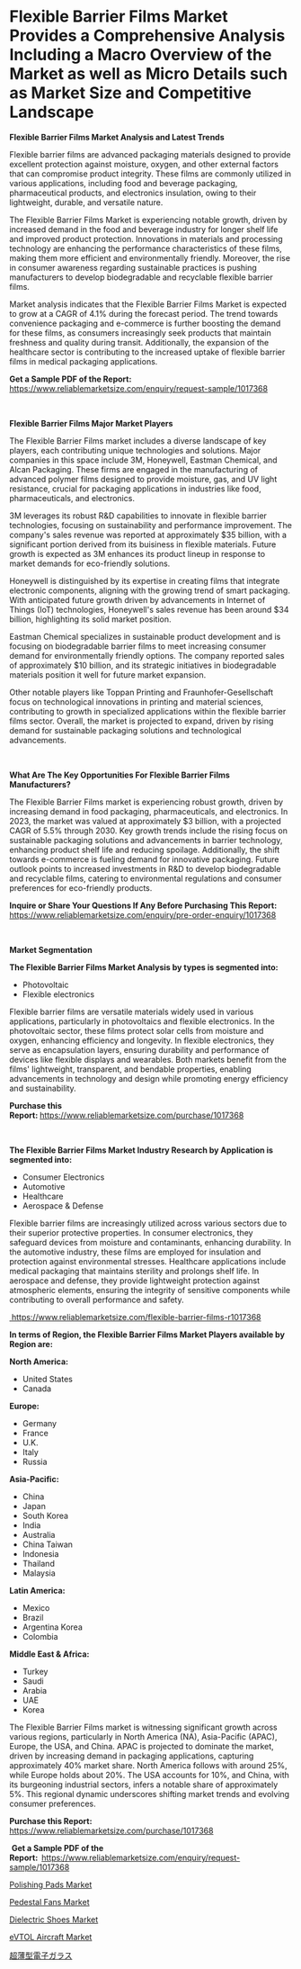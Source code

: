 <p><h1>Flexible Barrier Films Market Provides a Comprehensive Analysis Including a Macro Overview of the Market as well as Micro Details such as Market Size and Competitive Landscape</h1></p><p><strong>Flexible Barrier Films Market Analysis and Latest Trends</strong></p>
<p><p>Flexible barrier films are advanced packaging materials designed to provide excellent protection against moisture, oxygen, and other external factors that can compromise product integrity. These films are commonly utilized in various applications, including food and beverage packaging, pharmaceutical products, and electronics insulation, owing to their lightweight, durable, and versatile nature.</p><p>The Flexible Barrier Films Market is experiencing notable growth, driven by increased demand in the food and beverage industry for longer shelf life and improved product protection. Innovations in materials and processing technology are enhancing the performance characteristics of these films, making them more efficient and environmentally friendly. Moreover, the rise in consumer awareness regarding sustainable practices is pushing manufacturers to develop biodegradable and recyclable flexible barrier films.</p><p>Market analysis indicates that the Flexible Barrier Films Market is expected to grow at a CAGR of 4.1% during the forecast period. The trend towards convenience packaging and e-commerce is further boosting the demand for these films, as consumers increasingly seek products that maintain freshness and quality during transit. Additionally, the expansion of the healthcare sector is contributing to the increased uptake of flexible barrier films in medical packaging applications.</p></p>
<p><strong>Get a Sample PDF of the Report:&nbsp;</strong> <a href="https://www.reliablemarketsize.com/enquiry/request-sample/1017368">https://www.reliablemarketsize.com/enquiry/request-sample/1017368</a></p>
<p>&nbsp;</p>
<p><strong>Flexible Barrier Films Major Market Players</strong></p>
<p><p>The Flexible Barrier Films market includes a diverse landscape of key players, each contributing unique technologies and solutions. Major companies in this space include 3M, Honeywell, Eastman Chemical, and Alcan Packaging. These firms are engaged in the manufacturing of advanced polymer films designed to provide moisture, gas, and UV light resistance, crucial for packaging applications in industries like food, pharmaceuticals, and electronics.</p><p>3M leverages its robust R&D capabilities to innovate in flexible barrier technologies, focusing on sustainability and performance improvement. The company's sales revenue was reported at approximately $35 billion, with a significant portion derived from its buisiness in flexible materials. Future growth is expected as 3M enhances its product lineup in response to market demands for eco-friendly solutions.</p><p>Honeywell is distinguished by its expertise in creating films that integrate electronic components, aligning with the growing trend of smart packaging. With anticipated future growth driven by advancements in Internet of Things (IoT) technologies, Honeywell's sales revenue has been around $34 billion, highlighting its solid market position.</p><p>Eastman Chemical specializes in sustainable product development and is focusing on biodegradable barrier films to meet increasing consumer demand for environmentally friendly options. The company reported sales of approximately $10 billion, and its strategic initiatives in biodegradable materials position it well for future market expansion.</p><p>Other notable players like Toppan Printing and Fraunhofer-Gesellschaft focus on technological innovations in printing and material sciences, contributing to growth in specialized applications within the flexible barrier films sector. Overall, the market is projected to expand, driven by rising demand for sustainable packaging solutions and technological advancements.</p></p>
<p>&nbsp;</p>
<p><strong>What Are The Key Opportunities For Flexible Barrier Films Manufacturers?</strong></p>
<p><p>The Flexible Barrier Films market is experiencing robust growth, driven by increasing demand in food packaging, pharmaceuticals, and electronics. In 2023, the market was valued at approximately $3 billion, with a projected CAGR of 5.5% through 2030. Key growth trends include the rising focus on sustainable packaging solutions and advancements in barrier technology, enhancing product shelf life and reducing spoilage. Additionally, the shift towards e-commerce is fueling demand for innovative packaging. Future outlook points to increased investments in R&D to develop biodegradable and recyclable films, catering to environmental regulations and consumer preferences for eco-friendly products.</p></p>
<p><strong>Inquire or Share Your Questions If Any Before Purchasing This Report:</strong> <a href="https://www.reliablemarketsize.com/enquiry/pre-order-enquiry/1017368">https://www.reliablemarketsize.com/enquiry/pre-order-enquiry/1017368</a></p>
<p>&nbsp;</p>
<p><strong>Market Segmentation</strong></p>
<p><strong>The Flexible Barrier Films Market Analysis by types is segmented into:</strong></p>
<p><ul><li>Photovoltaic</li><li>Flexible electronics</li></ul></p>
<p><p>Flexible barrier films are versatile materials widely used in various applications, particularly in photovoltaics and flexible electronics. In the photovoltaic sector, these films protect solar cells from moisture and oxygen, enhancing efficiency and longevity. In flexible electronics, they serve as encapsulation layers, ensuring durability and performance of devices like flexible displays and wearables. Both markets benefit from the films' lightweight, transparent, and bendable properties, enabling advancements in technology and design while promoting energy efficiency and sustainability.</p></p>
<p><strong>Purchase this Report:&nbsp;</strong><a href="https://www.reliablemarketsize.com/purchase/1017368">https://www.reliablemarketsize.com/purchase/1017368</a></p>
<p>&nbsp;</p>
<p><strong>The Flexible Barrier Films Market Industry Research by Application is segmented into:</strong></p>
<p><ul><li>Consumer Electronics</li><li>Automotive</li><li>Healthcare</li><li>Aerospace & Defense</li></ul></p>
<p><p>Flexible barrier films are increasingly utilized across various sectors due to their superior protective properties. In consumer electronics, they safeguard devices from moisture and contaminants, enhancing durability. In the automotive industry, these films are employed for insulation and protection against environmental stresses. Healthcare applications include medical packaging that maintains sterility and prolongs shelf life. In aerospace and defense, they provide lightweight protection against atmospheric elements, ensuring the integrity of sensitive components while contributing to overall performance and safety.</p></p>
<p><a href="https://www.reliablemarketsize.com/flexible-barrier-films-r1017368">&nbsp;https://www.reliablemarketsize.com/flexible-barrier-films-r1017368</a></p>
<p><strong>In terms of Region, the Flexible Barrier Films Market Players available by Region are:</strong></p>
<p>
    <p> <strong> North America: </strong>
        <ul>
            <li>United States</li>
            <li>Canada</li>
        </ul>
        </p> 
    <p> <strong> Europe: </strong>
        <ul>
            <li>Germany</li>
            <li>France</li>
            <li>U.K.</li>
            <li>Italy</li>
            <li>Russia</li>
        </ul>
        </p> 
    <p> <strong> Asia-Pacific: </strong>
        <ul>
            <li>China</li>
            <li>Japan</li>
            <li>South Korea</li>
            <li>India</li>
            <li>Australia</li>
            <li>China Taiwan</li>
            <li>Indonesia</li>
            <li>Thailand</li>
            <li>Malaysia</li>
        </ul>
        </p> 
    <p> <strong> Latin America: </strong>
        <ul>
            <li>Mexico</li>
            <li>Brazil</li>
            <li>Argentina Korea</li>
            <li>Colombia</li>
        </ul>
        </p> 
    <p> <strong> Middle East & Africa: </strong>
        <ul>
            <li>Turkey</li>
            <li>Saudi</li>
            <li>Arabia</li>
            <li>UAE</li>
            <li>Korea</li>
        </ul>
    </p>
    </p>
<p><p>The Flexible Barrier Films market is witnessing significant growth across various regions, particularly in North America (NA), Asia-Pacific (APAC), Europe, the USA, and China. APAC is projected to dominate the market, driven by increasing demand in packaging applications, capturing approximately 40% market share. North America follows with around 25%, while Europe holds about 20%. The USA accounts for 10%, and China, with its burgeoning industrial sectors, infers a notable share of approximately 5%. This regional dynamic underscores shifting market trends and evolving consumer preferences.</p></p>
<p><strong>Purchase this Report: </strong><a href="https://www.reliablemarketsize.com/purchase/1017368">https://www.reliablemarketsize.com/purchase/1017368</a></p>
<p>&nbsp;<strong>Get a Sample PDF of the Report:&nbsp;&nbsp;</strong><a href="https://www.reliablemarketsize.com/enquiry/request-sample/1017368">https://www.reliablemarketsize.com/enquiry/request-sample/1017368</a></p>
<p><strong></strong></p>
<p><p><a href="https://issuu.com/reportprime-2/docs/polishing-pads-market-size-2030.ppt_9a8f8df9b760e8">Polishing Pads Market</a></p><p><a href="https://www.linkedin.com/pulse/global-pedestal-fans-industry-analysis-report-market-size-6w5ge?trackingId=8RRo%2FDJqSEKR5ey4w9Niqg%3D%3D">Pedestal Fans Market</a></p><p><a href="https://www.linkedin.com/pulse/market-trends-global-dielectric-shoes-forecast-analysis-2024-hvlde?trackingId=9ytAXXKyRQWOCacxSXZGNA%3D%3D">Dielectric Shoes Market</a></p><p><a href="https://medium.com/@shanypaucek/the-global-evtol-aircraft-market-is-projected-to-experience-an-annual-growth-rate-of-13-9-5d58af8a19c4">eVTOL Aircraft Market</a></p><p><a href="https://medium.com/@gregoriookeefe2023/ultrathin-electronics-glass-market-%E3%81%AF-%E3%82%B3%E3%82%B9%E3%83%88%E7%AE%A1%E7%90%86%E3%81%A8%E5%8A%B9%E7%8E%87%E5%90%91%E4%B8%8A%E3%82%92%E5%84%AA%E5%85%88%E3%81%97%E3%81%BE%E3%81%99-%E3%81%95%E3%82%89%E3%81%AB-%E5%A0%B1%E5%91%8A%E6%9B%B8%E3%81%AF%E5%B8%82%E5%A0%B4%E3%81%AE%E9%9C%80%E8%A6%81%E9%9D%A2%E3%81%A8%E4%BE%9B%E7%B5%A6%E9%9D%A2%E3%81%AE%E4%B8%A1%E6%96%B9%E3%82%92%E3%82%AB%E3%83%90%E3%83%BC%E3%81%97%E3%81%A6%E3%81%84%E3%81%BE%E3%81%99-ultrathin-ebffec07bdee">超薄型電子ガラス</a></p></p>